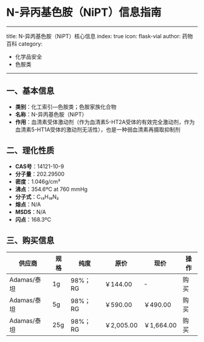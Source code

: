 # N-异丙基色胺（NiPT）信息指南
---
title: N-异丙基色胺（NiPT）核心信息
index: true
icon: flask-vial
author: 药物百科
category:
  - 化学品安全
  - 色胺类
---

## 一、基本信息
- **类别**：化工索引—色胺类；色胺家族化合物
- **名称**：N-异丙基色胺（NiPT）
- **作用**：血清素受体激动剂（作为血清素5-HT2A受体的有效完全激动剂，作为血清素5-HT1A受体的激动剂无活性），也是一种弱血清素再摄取抑制剂


## 二、理化性质
- **CAS号**：14121-10-9
- **分子量**：202.29500
- **密度**：1.046g/cm³
- **沸点**：354.6ºC at 760 mmHg
- **分子式**：C₁₃H₁₈N₂
- **熔点**：N/A
- **MSDS**：N/A
- **闪点**：168.3ºC


## 三、购买信息
| 供应商       | 规格   | 纯度    | 原价      | 现价      | 操作   |
|--------------|--------|---------|-----------|-----------|--------|
| Adamas/泰坦  | 1g     | 98%；RG | ￥144.00  | -         | 购买   |
| Adamas/泰坦  | 5g     | 98%；RG | ￥590.00  | ￥490.00  | 购买   |
| Adamas/泰坦  | 25g    | 98%；RG | ￥2,005.00| ￥1,664.00| 购买   |